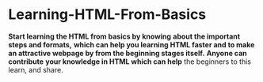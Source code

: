 # Learning-HTML-From-Basics
**Start learning the HTML from basics by knowing** **about the important steps and formats,** **which can help you learning HTML faster and to make an attractive webpage by from the beginning stages itself.** 
**Anyone can contribute** **your knowledge in HTML which can help** the beginners to this learn, and share.
